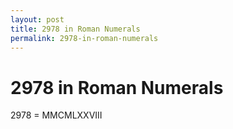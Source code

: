 ```yaml
---
layout: post
title: 2978 in Roman Numerals
permalink: 2978-in-roman-numerals
---
```


# 2978 in Roman Numerals

2978 = MMCMLXXVIII
